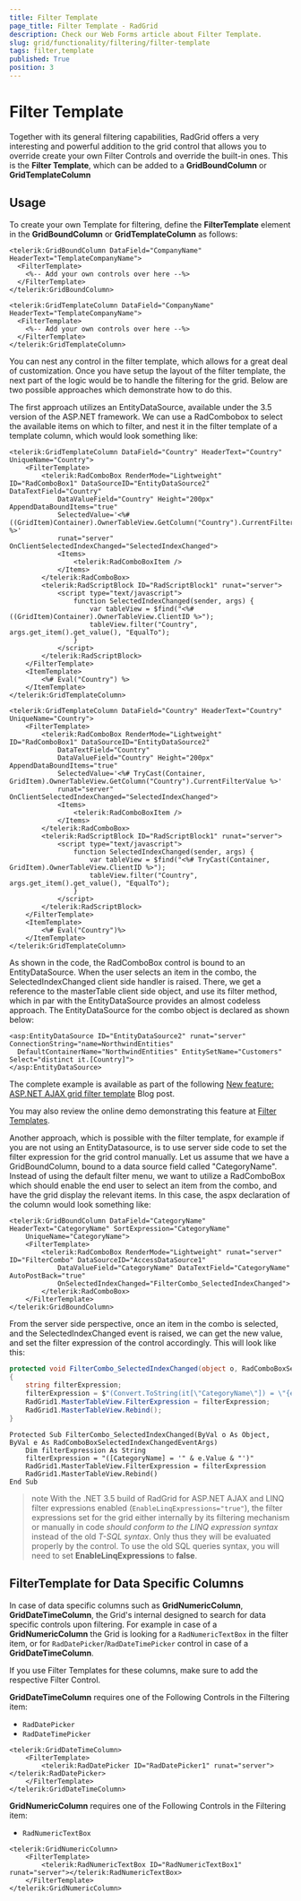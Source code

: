 ```yaml
---
title: Filter Template
page_title: Filter Template - RadGrid
description: Check our Web Forms article about Filter Template.
slug: grid/functionality/filtering/filter-template
tags: filter,template
published: True
position: 3
---
```


# Filter Template

Together with its general filtering capabilities, RadGrid offers a very interesting and powerful addition to the grid control that allows you to override create your own Filter Controls and override the built-in ones. This is the **Filter Template**, which can be added to a **GridBoundColumn** or **GridTemplateColumn**

## Usage

To create your own Template for filtering, define the **FilterTemplate** element in the **GridBoundColumn** or **GridTemplateColumn** as follows:


````ASP.NET
<telerik:GridBoundColumn DataField="CompanyName" HeaderText="TemplateCompanyName">
  <FilterTemplate>
    <%-- Add your own controls over here --%>
  </FilterTemplate>
</telerik:GridBoundColumn>

<telerik:GridTemplateColumn DataField="CompanyName" HeaderText="TemplateCompanyName">
  <FilterTemplate>
    <%-- Add your own controls over here --%>
  </FilterTemplate>
</telerik:GridTemplateColumn>
````

You can nest any control in the filter template, which allows for a great deal of customization. Once you have setup the layout of the filter template, the next part of the logic would be to handle the filtering for the grid. Below are two possible approaches which demonstrate how to do this. 

The first approach utilizes an EntityDataSource, available under the 3.5 version of the ASP.NET framework. We can use a RadCombobox to select the available items on which to filter, and nest it in the filter template of a template column, which would look something like:

````ASP.NET(C#)
<telerik:GridTemplateColumn DataField="Country" HeaderText="Country" UniqueName="Country">
    <FilterTemplate>
        <telerik:RadComboBox RenderMode="Lightweight" ID="RadComboBox1" DataSourceID="EntityDataSource2" DataTextField="Country"
            DataValueField="Country" Height="200px" AppendDataBoundItems="true"
            SelectedValue='<%# ((GridItem)Container).OwnerTableView.GetColumn("Country").CurrentFilterValue %>'
            runat="server" OnClientSelectedIndexChanged="SelectedIndexChanged">
            <Items>
                <telerik:RadComboBoxItem />
            </Items>
        </telerik:RadComboBox>
        <telerik:RadScriptBlock ID="RadScriptBlock1" runat="server">
            <script type="text/javascript">
                function SelectedIndexChanged(sender, args) {
                    var tableView = $find("<%# ((GridItem)Container).OwnerTableView.ClientID %>");
                    tableView.filter("Country", args.get_item().get_value(), "EqualTo");
                }
            </script>
        </telerik:RadScriptBlock>
    </FilterTemplate>
    <ItemTemplate>
        <%# Eval("Country") %>
    </ItemTemplate>
</telerik:GridTemplateColumn>
````
````ASP.NET(VB)
<telerik:GridTemplateColumn DataField="Country" HeaderText="Country" UniqueName="Country">
    <FilterTemplate>
        <telerik:RadComboBox RenderMode="Lightweight" ID="RadComboBox1" DataSourceID="EntityDataSource2"
            DataTextField="Country"
            DataValueField="Country" Height="200px" AppendDataBoundItems="true"
            SelectedValue='<%# TryCast(Container, GridItem).OwnerTableView.GetColumn("Country").CurrentFilterValue %>'
            runat="server" OnClientSelectedIndexChanged="SelectedIndexChanged">
            <Items>
                <telerik:RadComboBoxItem />
            </Items>
        </telerik:RadComboBox>
        <telerik:RadScriptBlock ID="RadScriptBlock1" runat="server">
            <script type="text/javascript">
                function SelectedIndexChanged(sender, args) {
                    var tableView = $find("<%# TryCast(Container, GridItem).OwnerTableView.ClientID %>");
                    tableView.filter("Country", args.get_item().get_value(), "EqualTo");
                }
            </script>
        </telerik:RadScriptBlock>
    </FilterTemplate>
    <ItemTemplate>
        <%# Eval("Country")%>
    </ItemTemplate>
</telerik:GridTemplateColumn>
````

As shown in the code, the RadComboBox control is bound to an EntityDataSource. When the user selects an item in the combo, the SelectedIndexChanged client side handler is raised. There, we get a reference to the masterTable client side object, and use its filter method, which in par with the EntityDataSource provides an almost codeless approach. The EntityDataSource for the combo object is declared as shown below:

````ASP.NET
<asp:EntityDataSource ID="EntityDataSource2" runat="server" ConnectionString="name=NorthwindEntities"
  DefaultContainerName="NorthwindEntities" EntitySetName="Customers" Select="distinct it.[Country]">
</asp:EntityDataSource>
````

The complete example is available as part of the following [New feature: ASP.NET AJAX grid filter template](https://www.telerik.com/blogs/new-feature-asp-net-ajax-grid-filter-template) Blog post. 

You may also review the online demo demonstrating this feature at [Filter Templates](https://demos.telerik.com/aspnet-ajax/grid/examples/functionality/filtering/filter-templates/defaultcs.aspx).


Another approach, which is possible with the filter template, for example if you are not using an EntityDatasource, is to use server side code to set the filter expression for the grid control manually. Let us assume that we have a GridBoundColumn, bound to a data source field called "CategoryName". Instead of using the default filter menu, we want to utilize a RadComboBox which should enable the end user to select an item from the combo, and have the grid display the relevant items. In this case, the aspx declaration of the column would look something like:

````ASP.NET
<telerik:GridBoundColumn DataField="CategoryName" HeaderText="CategoryName" SortExpression="CategoryName"
    UniqueName="CategoryName">
    <FilterTemplate>
        <telerik:RadComboBox RenderMode="Lightweight" runat="server" ID="FilterCombo" DataSourceID="AccessDataSource1"
            DataValueField="CategoryName" DataTextField="CategoryName" AutoPostBack="true"
            OnSelectedIndexChanged="FilterCombo_SelectedIndexChanged">
        </telerik:RadComboBox>
    </FilterTemplate>
</telerik:GridBoundColumn>
````

From the server side perspective, once an item in the combo is selected, and the SelectedIndexChanged event is raised, we can get the new value, and set the filter expression of the control accordingly. This will look like this:


````C#
protected void FilterCombo_SelectedIndexChanged(object o, RadComboBoxSelectedIndexChangedEventArgs e)
{
    string filterExpression;
    filterExpression = $"(Convert.ToString(it[\"CategoryName\"]) = \"{e.Value}\")";
    RadGrid1.MasterTableView.FilterExpression = filterExpression;
    RadGrid1.MasterTableView.Rebind();
}
````
````VB	
Protected Sub FilterCombo_SelectedIndexChanged(ByVal o As Object, ByVal e As RadComboBoxSelectedIndexChangedEventArgs)
    Dim filterExpression As String
    filterExpression = "([CategoryName] = '" & e.Value & "')"
    RadGrid1.MasterTableView.FilterExpression = filterExpression
    RadGrid1.MasterTableView.Rebind()
End Sub
````

>note With the .NET 3.5 build of RadGrid for ASP.NET AJAX and LINQ filter expressions enabled (`EnableLinqExpressions="true"`), the filter expressions set for the grid either internally by its filtering mechanism or manually in code *should conform to the LINQ expression syntax* instead of the old *T-SQL syntax*. Only thus they will be evaluated properly by the control. To use the old SQL queries syntax, you will need to set **EnableLinqExpressions** to **false**.

## FilterTemplate for Data Specific Columns

In case of data specific columns such as **GridNumericColumn**, **GridDateTimeColumn**, the Grid's internal designed to search for data specific controls upon filtering. For example in case of a **GridNumericColumn** the Grid is looking for a `RadNumericTextBox` in the filter item, or for `RadDatePicker`/`RadDateTimePicker` control in case of a **GridDateTimeColumn**.

If you use Filter Templates for these columns, make sure to add the respective Filter Control.

**GridDateTimeColumn** requires one of the Following Controls in the Filtering item:

- `RadDatePicker`
- `RadDateTimePicker`

````ASP.NET
<telerik:GridDateTimeColumn>
    <FilterTemplate>
        <telerik:RadDatePicker ID="RadDatePicker1" runat="server"></telerik:RadDatePicker>
    </FilterTemplate>
</telerik:GridDateTimeColumn>
````

**GridNumericColumn** requires one of the Following Controls in the Filtering item:

- `RadNumericTextBox`

````ASP.NET
<telerik:GridNumericColumn>
    <FilterTemplate>
        <telerik:RadNumericTextBox ID="RadNumericTextBox1" runat="server"></telerik:RadNumericTextBox>
    </FilterTemplate>
</telerik:GridNumericColumn>
````
 
